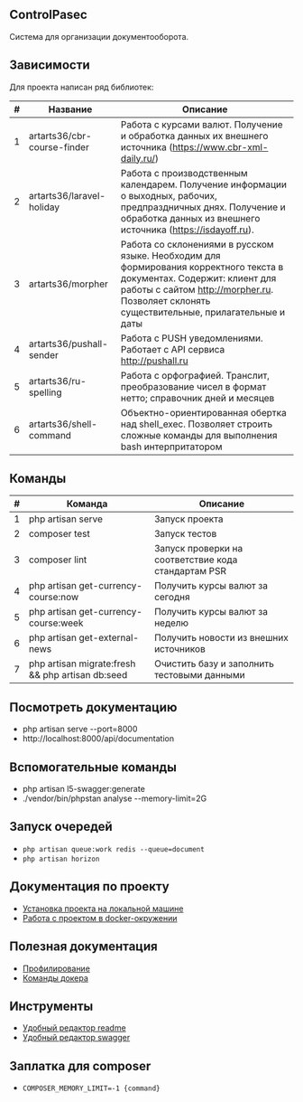 ## ControlPasec

Система для организации документооборота.

## Зависимости

Для проекта написан ряд библиотек:

| #   | Название  | Описание   |
| ------------ | ------------ | ------------ |
| 1  | artarts36/cbr-course-finder  | Работа с курсами валют. Получение и обработка данных их внешнего источника (https://www.cbr-xml-daily.ru/)  |
|  2 | artarts36/laravel-holiday  | Работа с производственным календарем. Получение информации о выходных, рабочих, предпраздничных днях. Получение и обработка данных из внешнего источника (https://isdayoff.ru).  |
|  3 | artarts36/morpher  | Работа со склонениями в русском языке. Необходим для формирования корректного текста в документах. Содержит: клиент для работы с сайтом http://morpher.ru. Позволяет склонять существительные, прилагательные и даты   |
|  4 |  artarts36/pushall-sender  | Работа с PUSH уведомлениями. Работает с API сервиса http://pushall.ru  |
| 5  | artarts36/ru-spelling  | Работа с орфографией. Транслит,  преобразование чисел в формат нетто; справочник дней и месяцев  |
| 6  | artarts36/shell-command  | Объектно-ориентированная обертка над shell_exec. Позволяет строить сложные команды для выполнения bash интерпритатором  |

## Команды

| #   | Команда  | Описание   |
| ------------ | ------------ | ------------ |
| 1 | php artisan serve | Запуск проекта |
| 2 | composer test | Запуск тестов |
| 3 | composer lint | Запуск проверки на соответствие кода стандартам PSR |
| 4  | php artisan get-currency-course:now | Получить курсы валют за сегодня |
| 5  | php artisan get-currency-course:week | Получить курсы валют за неделю |
| 6 | php artisan get-external-news | Получить новости из внешних источников |
| 7 | php artisan migrate:fresh && php artisan db:seed | Очистить базу и заполнить тестовыми данными |

## Посмотреть документацию
- php artisan serve --port=8000
- http://localhost:8000/api/documentation

## Вспомогательные команды
- php artisan l5-swagger:generate
- ./vendor/bin/phpstan analyse --memory-limit=2G

## Запуск очередей
- `php artisan queue:work redis --queue=document`
- `php artisan horizon`

## Документация по проекту
* [Установка проекта на локальной машине](docs/install.local.md)
* [Работа с проектом в docker-окружении](docs/run.docker.md)

## Полезная документация
* [Профилирование](docs/profiling.md)
* [Команды докера](docs/docker.commands.md)

## Инструменты
* [Удобный редактор readme](https://pandao.github.io/editor.md/en.html)
* [Удобный редактор swagger](https://editor.swagger.io)

## Заплатка для composer
- `COMPOSER_MEMORY_LIMIT=-1 {command}`
